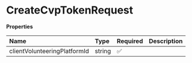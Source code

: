 # CreateCvpTokenRequest

**Properties**

| Name                         | Type   | Required | Description |
| :--------------------------- | :----- | :------- | :---------- |
| clientVolunteeringPlatformId | string | ✅       |             |

<!-- This file was generated by liblab | https://liblab.com/ -->
